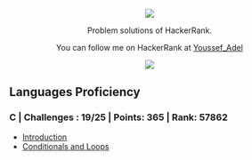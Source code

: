 <p align="center">
	<a href="https://www.hackerrank.com/youssefadel1502?hr_r=1">
		<img src="https://cloud.githubusercontent.com/assets/19765741/25342064/d17a563c-28d8-11e7-83fc-763d4ab4820a.jpg">
	</a>
</p>
<p align="center">
    Problem solutions of HackerRank.
</p>
<p align="center">
	You can follow me on HackerRank at <a href="https://www.hackerrank.com/youssefadel1502?hr_r=1"> Youssef_Adel </a>
</p>
<p align="center">
	<img src="https://img.shields.io/badge/Latest%20Update-25/6/2023-brightgreen.svg">
</p>



## Languages Proficiency

### C | Challenges : 19/25 | Points: 365 | Rank: 57862
- [Introduction](https://github.com/Youssef1502/HackerRank/tree/main/C/Introduction)
- [Conditionals and Loops](https://github.com/Youssef1502/HackerRank/tree/main/C/Conditionals%20and%20Loops)
